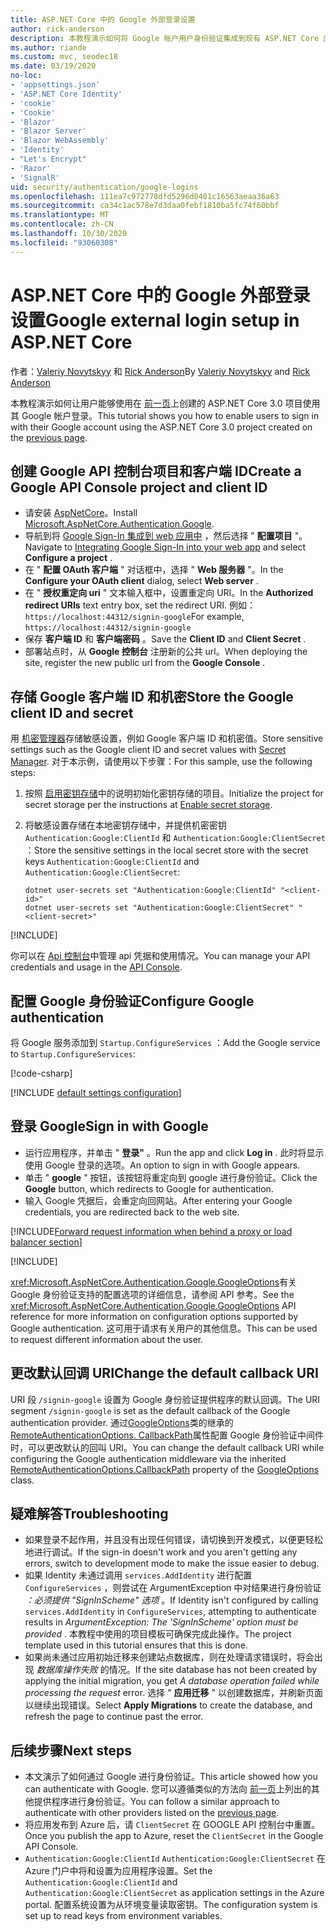 ```yaml
---
title: ASP.NET Core 中的 Google 外部登录设置
author: rick-anderson
description: 本教程演示如何将 Google 帐户用户身份验证集成到现有 ASP.NET Core 应用。
ms.author: riande
ms.custom: mvc, seodec18
ms.date: 03/19/2020
no-loc:
- 'appsettings.json'
- 'ASP.NET Core Identity'
- 'cookie'
- 'Cookie'
- 'Blazor'
- 'Blazor Server'
- 'Blazor WebAssembly'
- 'Identity'
- "Let's Encrypt"
- 'Razor'
- 'SignalR'
uid: security/authentication/google-logins
ms.openlocfilehash: 111ea7c972778dfd5296d0401c16563aeaa36a63
ms.sourcegitcommit: ca34c1ac578e7d3daa0febf1810ba5fc74f60bbf
ms.translationtype: MT
ms.contentlocale: zh-CN
ms.lasthandoff: 10/30/2020
ms.locfileid: "93060308"
---
```

# <a name="google-external-login-setup-in-aspnet-core"></a><span data-ttu-id="670bc-103">ASP.NET Core 中的 Google 外部登录设置</span><span class="sxs-lookup"><span data-stu-id="670bc-103">Google external login setup in ASP.NET Core</span></span>

<span data-ttu-id="670bc-104">作者：[Valeriy Novytskyy](https://github.com/01binary) 和 [Rick Anderson](https://twitter.com/RickAndMSFT)</span><span class="sxs-lookup"><span data-stu-id="670bc-104">By [Valeriy Novytskyy](https://github.com/01binary) and [Rick Anderson](https://twitter.com/RickAndMSFT)</span></span>

<span data-ttu-id="670bc-105">本教程演示如何让用户能够使用在 [前一页](xref:security/authentication/social/index)上创建的 ASP.NET Core 3.0 项目使用其 Google 帐户登录。</span><span class="sxs-lookup"><span data-stu-id="670bc-105">This tutorial shows you how to enable users to sign in with their Google account using the ASP.NET Core 3.0 project created on the [previous page](xref:security/authentication/social/index).</span></span>

## <a name="create-a-google-api-console-project-and-client-id"></a><span data-ttu-id="670bc-106">创建 Google API 控制台项目和客户端 ID</span><span class="sxs-lookup"><span data-stu-id="670bc-106">Create a Google API Console project and client ID</span></span>

* <span data-ttu-id="670bc-107">请安装 [AspNetCore](https://www.nuget.org/packages/Microsoft.AspNetCore.Authentication.Google)。</span><span class="sxs-lookup"><span data-stu-id="670bc-107">Install [Microsoft.AspNetCore.Authentication.Google](https://www.nuget.org/packages/Microsoft.AspNetCore.Authentication.Google).</span></span>
* <span data-ttu-id="670bc-108">导航到将 [Google Sign-In 集成到 web 应用中](https://developers.google.com/identity/sign-in/web/sign-in) ，然后选择 " **配置项目** "。</span><span class="sxs-lookup"><span data-stu-id="670bc-108">Navigate to [Integrating Google Sign-In into your web app](https://developers.google.com/identity/sign-in/web/sign-in) and select **Configure a project** .</span></span>
* <span data-ttu-id="670bc-109">在 " **配置 OAuth 客户端** " 对话框中，选择 " **Web 服务器** "。</span><span class="sxs-lookup"><span data-stu-id="670bc-109">In the **Configure your OAuth client** dialog, select **Web server** .</span></span>
* <span data-ttu-id="670bc-110">在 " **授权重定向 uri** " 文本输入框中，设置重定向 URI。</span><span class="sxs-lookup"><span data-stu-id="670bc-110">In the **Authorized redirect URIs** text entry box, set the redirect URI.</span></span> <span data-ttu-id="670bc-111">例如： `https://localhost:44312/signin-google`</span><span class="sxs-lookup"><span data-stu-id="670bc-111">For example, `https://localhost:44312/signin-google`</span></span>
* <span data-ttu-id="670bc-112">保存 **客户端 ID** 和 **客户端密码** 。</span><span class="sxs-lookup"><span data-stu-id="670bc-112">Save the **Client ID** and **Client Secret** .</span></span>
* <span data-ttu-id="670bc-113">部署站点时，从 **Google 控制台** 注册新的公共 url。</span><span class="sxs-lookup"><span data-stu-id="670bc-113">When deploying the site, register the new public url from the **Google Console** .</span></span>

## <a name="store-the-google-client-id-and-secret"></a><span data-ttu-id="670bc-114">存储 Google 客户端 ID 和机密</span><span class="sxs-lookup"><span data-stu-id="670bc-114">Store the Google client ID and secret</span></span>

<span data-ttu-id="670bc-115">用 [机密管理器](xref:security/app-secrets)存储敏感设置，例如 Google 客户端 ID 和机密值。</span><span class="sxs-lookup"><span data-stu-id="670bc-115">Store sensitive settings such as the Google client ID and secret values with [Secret Manager](xref:security/app-secrets).</span></span> <span data-ttu-id="670bc-116">对于本示例，请使用以下步骤：</span><span class="sxs-lookup"><span data-stu-id="670bc-116">For this sample, use the following steps:</span></span>

1. <span data-ttu-id="670bc-117">按照 [启用密钥存储](xref:security/app-secrets#enable-secret-storage)中的说明初始化密钥存储的项目。</span><span class="sxs-lookup"><span data-stu-id="670bc-117">Initialize the project for secret storage per the instructions at [Enable secret storage](xref:security/app-secrets#enable-secret-storage).</span></span>
1. <span data-ttu-id="670bc-118">将敏感设置存储在本地密钥存储中，并提供机密密钥 `Authentication:Google:ClientId` 和 `Authentication:Google:ClientSecret` ：</span><span class="sxs-lookup"><span data-stu-id="670bc-118">Store the sensitive settings in the local secret store with the secret keys `Authentication:Google:ClientId` and `Authentication:Google:ClientSecret`:</span></span>

    ```dotnetcli
    dotnet user-secrets set "Authentication:Google:ClientId" "<client-id>"
    dotnet user-secrets set "Authentication:Google:ClientSecret" "<client-secret>"
    ```

[!INCLUDE[](~/includes/environmentVarableColon.md)]

<span data-ttu-id="670bc-119">你可以在 [Api 控制台](https://console.developers.google.com/apis/dashboard)中管理 api 凭据和使用情况。</span><span class="sxs-lookup"><span data-stu-id="670bc-119">You can manage your API credentials and usage in the [API Console](https://console.developers.google.com/apis/dashboard).</span></span>

## <a name="configure-google-authentication"></a><span data-ttu-id="670bc-120">配置 Google 身份验证</span><span class="sxs-lookup"><span data-stu-id="670bc-120">Configure Google authentication</span></span>

<span data-ttu-id="670bc-121">将 Google 服务添加到 `Startup.ConfigureServices` ：</span><span class="sxs-lookup"><span data-stu-id="670bc-121">Add the Google service to `Startup.ConfigureServices`:</span></span>

[!code-csharp[](~/security/authentication/social/social-code/3.x/StartupGoogle3x.cs?highlight=11-19)]

[!INCLUDE [default settings configuration](includes/default-settings2-2.md)]

## <a name="sign-in-with-google"></a><span data-ttu-id="670bc-122">登录 Google</span><span class="sxs-lookup"><span data-stu-id="670bc-122">Sign in with Google</span></span>

* <span data-ttu-id="670bc-123">运行应用程序，并单击 " **登录"** 。</span><span class="sxs-lookup"><span data-stu-id="670bc-123">Run the app and click **Log in** .</span></span> <span data-ttu-id="670bc-124">此时将显示使用 Google 登录的选项。</span><span class="sxs-lookup"><span data-stu-id="670bc-124">An option to sign in with Google appears.</span></span>
* <span data-ttu-id="670bc-125">单击 " **google** " 按钮，该按钮将重定向到 google 进行身份验证。</span><span class="sxs-lookup"><span data-stu-id="670bc-125">Click the **Google** button, which redirects to Google for authentication.</span></span>
* <span data-ttu-id="670bc-126">输入 Google 凭据后，会重定向回网站。</span><span class="sxs-lookup"><span data-stu-id="670bc-126">After entering your Google credentials, you are redirected back to the web site.</span></span>

[!INCLUDE[Forward request information when behind a proxy or load balancer section](includes/forwarded-headers-middleware.md)]

[!INCLUDE[](includes/chain-auth-providers.md)]

<span data-ttu-id="670bc-127"><xref:Microsoft.AspNetCore.Authentication.Google.GoogleOptions>有关 Google 身份验证支持的配置选项的详细信息，请参阅 API 参考。</span><span class="sxs-lookup"><span data-stu-id="670bc-127">See the <xref:Microsoft.AspNetCore.Authentication.Google.GoogleOptions> API reference for more information on configuration options supported by Google authentication.</span></span> <span data-ttu-id="670bc-128">这可用于请求有关用户的其他信息。</span><span class="sxs-lookup"><span data-stu-id="670bc-128">This can be used to request different information about the user.</span></span>

## <a name="change-the-default-callback-uri"></a><span data-ttu-id="670bc-129">更改默认回调 URI</span><span class="sxs-lookup"><span data-stu-id="670bc-129">Change the default callback URI</span></span>

<span data-ttu-id="670bc-130">URI 段 `/signin-google` 设置为 Google 身份验证提供程序的默认回调。</span><span class="sxs-lookup"><span data-stu-id="670bc-130">The URI segment `/signin-google` is set as the default callback of the Google authentication provider.</span></span> <span data-ttu-id="670bc-131">通过[GoogleOptions](/dotnet/api/microsoft.aspnetcore.authentication.google.googleoptions)类的继承的[RemoteAuthenticationOptions. CallbackPath](/dotnet/api/microsoft.aspnetcore.authentication.remoteauthenticationoptions.callbackpath)属性配置 Google 身份验证中间件时，可以更改默认的回叫 URI。</span><span class="sxs-lookup"><span data-stu-id="670bc-131">You can change the default callback URI while configuring the Google authentication middleware via the inherited [RemoteAuthenticationOptions.CallbackPath](/dotnet/api/microsoft.aspnetcore.authentication.remoteauthenticationoptions.callbackpath) property of the [GoogleOptions](/dotnet/api/microsoft.aspnetcore.authentication.google.googleoptions) class.</span></span>

## <a name="troubleshooting"></a><span data-ttu-id="670bc-132">疑难解答</span><span class="sxs-lookup"><span data-stu-id="670bc-132">Troubleshooting</span></span>

* <span data-ttu-id="670bc-133">如果登录不起作用，并且没有出现任何错误，请切换到开发模式，以便更轻松地进行调试。</span><span class="sxs-lookup"><span data-stu-id="670bc-133">If the sign-in doesn't work and you aren't getting any errors, switch to development mode to make the issue easier to debug.</span></span>
* <span data-ttu-id="670bc-134">如果 Identity 未通过调用 `services.AddIdentity` 进行配置 `ConfigureServices` ，则尝试在 ArgumentException 中对结果进行身份验证 *：必须提供 "SignInScheme" 选项* 。</span><span class="sxs-lookup"><span data-stu-id="670bc-134">If Identity isn't configured by calling `services.AddIdentity` in `ConfigureServices`, attempting to authenticate results in *ArgumentException: The 'SignInScheme' option must be provided* .</span></span> <span data-ttu-id="670bc-135">本教程中使用的项目模板可确保完成此操作。</span><span class="sxs-lookup"><span data-stu-id="670bc-135">The project template used in this tutorial ensures that this is done.</span></span>
* <span data-ttu-id="670bc-136">如果尚未通过应用初始迁移来创建站点数据库，则在处理请求错误时，将会出现 *数据库操作失败* 的情况。</span><span class="sxs-lookup"><span data-stu-id="670bc-136">If the site database has not been created by applying the initial migration, you get *A database operation failed while processing the request* error.</span></span> <span data-ttu-id="670bc-137">选择 " **应用迁移** " 以创建数据库，并刷新页面以继续出现错误。</span><span class="sxs-lookup"><span data-stu-id="670bc-137">Select **Apply Migrations** to create the database, and refresh the page to continue past the error.</span></span>

## <a name="next-steps"></a><span data-ttu-id="670bc-138">后续步骤</span><span class="sxs-lookup"><span data-stu-id="670bc-138">Next steps</span></span>

* <span data-ttu-id="670bc-139">本文演示了如何通过 Google 进行身份验证。</span><span class="sxs-lookup"><span data-stu-id="670bc-139">This article showed how you can authenticate with Google.</span></span> <span data-ttu-id="670bc-140">您可以遵循类似的方法向 [前一页](xref:security/authentication/social/index)上列出的其他提供程序进行身份验证。</span><span class="sxs-lookup"><span data-stu-id="670bc-140">You can follow a similar approach to authenticate with other providers listed on the [previous page](xref:security/authentication/social/index).</span></span>
* <span data-ttu-id="670bc-141">将应用发布到 Azure 后，请 `ClientSecret` 在 GOOGLE API 控制台中重置。</span><span class="sxs-lookup"><span data-stu-id="670bc-141">Once you publish the app to Azure, reset the `ClientSecret` in the Google API Console.</span></span>
* <span data-ttu-id="670bc-142">`Authentication:Google:ClientId` `Authentication:Google:ClientSecret` 在 Azure 门户中将和设置为应用程序设置。</span><span class="sxs-lookup"><span data-stu-id="670bc-142">Set the `Authentication:Google:ClientId` and `Authentication:Google:ClientSecret` as application settings in the Azure portal.</span></span> <span data-ttu-id="670bc-143">配置系统设置为从环境变量读取密钥。</span><span class="sxs-lookup"><span data-stu-id="670bc-143">The configuration system is set up to read keys from environment variables.</span></span>
